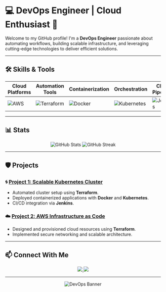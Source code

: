 # 💻 DevOps Engineer | Cloud Enthusiast 🚀

Welcome to my GitHub profile! I'm a **DevOps Engineer** passionate about automating workflows, building scalable infrastructure, and leveraging cutting-edge technologies to deliver efficient solutions.

---

## 🛠️ Skills & Tools

| **Cloud Platforms**   | **Automation Tools**   | **Containerization** | **Orchestration** | **CI/CD Pipelines**  |
|------------------------|------------------------|-----------------------|--------------------|-----------------------|
| ![AWS](https://img.shields.io/badge/-AWS-232F3E?style=flat&logo=amazon-aws&logoColor=white) | ![Terraform](https://img.shields.io/badge/-Terraform-7B42BC?style=flat&logo=terraform&logoColor=white) | ![Docker](https://img.shields.io/badge/-Docker-2496ED?style=flat&logo=docker&logoColor=white) | ![Kubernetes](https://img.shields.io/badge/-Kubernetes-326CE5?style=flat&logo=kubernetes&logoColor=white) | ![Jenkins](https://img.shields.io/badge/-Jenkins-D24939?style=flat&logo=jenkins&logoColor=white) |

---

## 📊 Stats

<p align="center">
  <img src="https://github-readme-stats.vercel.app/api?username=YOUR_USERNAME&show_icons=true&theme=tokyonight" alt="GitHub Stats" />
  <img src="https://github-readme-streak-stats.herokuapp.com/?user=YOUR_USERNAME&theme=tokyonight" alt="GitHub Streak" />
</p>

---

## 🛡️ Projects

### 🌀 [Project 1: Scalable Kubernetes Cluster](https://github.com/YOUR_USERNAME/project1)
- Automated cluster setup using **Terraform**.
- Deployed containerized applications with **Docker** and **Kubernetes**.
- CI/CD integration via **Jenkins**.

### ☁️ [Project 2: AWS Infrastructure as Code](https://github.com/YOUR_USERNAME/project2)
- Designed and provisioned cloud resources using **Terraform**.
- Implemented secure networking and scalable architecture.

---

## 📫 Connect With Me

<p align="center">
  <a href="https://www.linkedin.com/in/YOUR_LINKEDIN" target="_blank">
    <img src="https://img.shields.io/badge/-LinkedIn-0A66C2?style=for-the-badge&logo=linkedin&logoColor=white" />
  </a>
  <a href="mailto:your.email@example.com" target="_blank">
    <img src="https://img.shields.io/badge/-Email-EA4335?style=for-the-badge&logo=gmail&logoColor=white" />
  </a>
</p>

---

<p align="center">
  <img src="https://raw.githubusercontent.com/YOUR_USERNAME/YOUR_USERNAME/main/assets/devops_banner.png" alt="DevOps Banner" />
</p>

